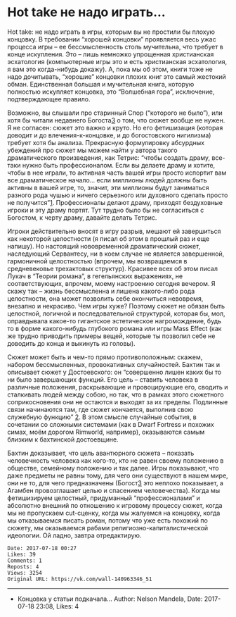 # Hot take не надо играть...

Hot take: не надо играть в игры, которым вы не простили бы плохую концовку. В требовании “хорошей концовки” проявляется весь ужас процесса игры – ее бессмысленность столь мучительна, что требует в конце искупления. Это – лишь немножко упрощенная христианская эсхатология (компьютерные игры это и есть христианская эсхатология, я вам это когда-нибудь докажу). А, пока мы об этом, книги тоже не надо дочитывать, “хорошие” концовки плохих книг это самый жестокий обман. Единственная большая и мучительная книга, которую полностью искупляет концовка, это “Волшебная гора”, исключение, подтверждающее правило.

Возможно, вы слышали про старинный Спор (“которого не было”), или хотя бы читали недавнего Богоста[3] о том, что сюжет вообще не нужен. Я не согласен: cюжет это важно и круто. Но его фетишизация (которая доводит и до влечения-к-концовке, и до богостовского нигилизма) требует хотя бы анализа. Прекрасную формулировку абсурдных убеждений про сюжет мы можем найти у автора такого драматического произведения, как Тетрис: “чтобы создать драму, все-таки нужно быть профессионалом. Если вы делаете драму и хотите, чтобы в нее играли, то активная часть вашей игры просто испортит вам все драматическое начало… если миллионы людей должны быть активны в вашей игре, то, значит, эти миллионы будут заниматься разного рода чушью и ничего серьезного или духовного сделать просто не получится”[1]. Профессионалы делают драму, приходят бездуховные игроки и эту драму портят. Тут трудно было бы не согласиться с Богостом, к черту драму, давайте делать Тетрис. 

Игроки действительно вносят в игру разрыв, мешают ей завершиться как некоторой целостности (я писал об этом в прошлый раз и еще напишу). Но настоящий нововременной драматический сюжет, наследующий Сервантесу, ни в коем случае не является завершенной, гармоничной целостностью (впрочем, мы возвращаемся в средневековье трехактовых структур). Красивее всех об этом писал Лукач в “Теории романа”, в гегельянских выражениях, не соответствующих, впрочем, моему настроению сегодня вечером. Я скажу так – жизнь бессмысленна и лишена какого-либо рода целостности, она может позволить себе окончиться невовремя, внезапно и некрасиво. Чем игры хуже? Поэтому сюжет не обязан быть целостной, логичной и последовательной структурой, которая бы, мол, оправдывала какое-то гигантское эстетическое нагромождение, будь то в форме какого-нибудь глубокого романа или игры Mass Effect (как же трудно приводить примеры вещей, которые ты позволил себе не доводить до конца и выкинуть из головы).

Сюжет может быть и чем-то прямо противоположным: скажем, набором бессмысленных, провокативных случайностей. Бахтин так и описывает сюжет у Достоевского: он “совершенно лишен каких бы то ни было завершающих функций. Его цель – ставить человека в различные положения, раскрывающие и провоцирующие его, сводить и сталкивать людей между собою, но так, что в рамках этого сюжетного соприкосновения они не остаются и выходят за их пределы. Подлинные связи начинаются там, где сюжет кончается, выполнив свою служебную функцию” [2]. В этом смысле случайные события, в сочетании со сложными системами (как в Dwarf Fortress и похожих симах, моём дорогом Rimworld, например), оказываются самым близким к бахтинской достоевщине. 

Бахтин доказывает, что цель авантюрного сюжета – показать человечность человека как кого-то, кто не равен своему положению в обществе, семейному положению и так далее. Игры показывают, что даже предметы не равны тому, для чего они существуют в нашем мире, они не то, для чего предназначены (Богост[3] это неплохо показывает, а Агамбен провозглашает целью и спасением человечества). Когда мы фетишизируем целостный, придуманный “профессионалами” и абсолютно внешний по отношению к игровому процессу сюжет, когда мы не пропускаем cut-сценку, когда мы жалуемся на концовку, когда мы отказываемся писать роман, потому что уже есть похожий по сюжету, мы оказываемся рабами религиозно-капиталистической идеологии. Ой ладно, завтра отредактирую.

[1]: http://www.colta.ru/articles/specials/4580
[2]: http://www.vehi.net/dostoevsky/bahtin/04.html 
[3]: https://www.theatlantic.com/technology/archive/2017/04/video-games-stories/524148/

    Date: 2017-07-18 00:27
    Likes: 39
    Comments: 1
    Reposts: 4
    Views: 3254
    Original URL: https://vk.com/wall-140963346_51



--------------------

  * Концовка у статьи подкачала...
    Author: Nelson Mandela, Date: 2017-07-18 23:08, Likes: 4

